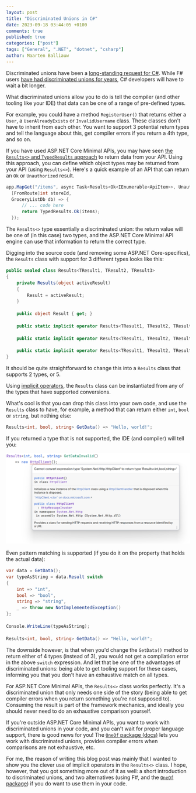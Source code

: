 ```yaml
---
layout: post
title: "Discriminated Unions in C#"
date: 2023-09-18 03:44:05 +0100
comments: true
published: true
categories: ["post"]
tags: ["General", ".NET", "dotnet", "csharp"]
author: Maarten Balliauw
---
```


Discriminated unions have been a [long-standing request for C#](https://github.com/dotnet/csharplang/issues/113). While F# users [have had discriminated unions for years](https://learn.microsoft.com/en-us/dotnet/fsharp/language-reference/discriminated-unions), C# developers will have to wait a bit longer.

What discriminated unions allow you to do is tell the compiler (and other tooling like your IDE) that data can be one of a range of pre-defined types.

For example, you could have a method `RegisterUser()` that returns either a `User`, a `UserAlreadyExists` or `InvalidUsername` class. These classes don't have to inherit from each other.
You want to support 3 potential return types and tell the language about this, get compiler errors if you return a 4th type, and so on.

If you have used ASP.NET Core Minimal APIs, you may have seen [the `Results<>` and `TypedResults` approach](https://learn.microsoft.com/en-us/aspnet/core/fundamentals/minimal-apis/responses?view=aspnetcore-7.0#typedresults-vs-results) to return data from your API.
Using this approach, you can define which object types may be returned from your API (using `Results<>`).
Here's a quick example of an API that can return an `Ok` or `Unauthorized` result.

```csharp
app.MapGet("/items", async Task<Results<Ok<IEnumerable<ApiItem>>, Unauthorized>>(
  [FromRoute]int storeId,
  GroceryListDb db) => {
      // ... code here
      return TypedResults.Ok(items);
  });
```

The `Results<>` type essentially a discriminated union: the return value will be one of (in this case) two types, and the ASP.NET Core Minimal API engine can use that information to return the correct type.

Digging into the source code (and removing some ASP.NET Core-specifics), the `Results` class with support for 3 different types looks like this:

```csharp
public sealed class Results<TResult1, TResult2, TResult3>
{
    private Results(object activeResult)
    {
        Result = activeResult;
    }

    public object Result { get; }

    public static implicit operator Results<TResult1, TResult2, TResult3>(TResult1 result) => new(result);

    public static implicit operator Results<TResult1, TResult2, TResult3>(TResult2 result) => new(result);

    public static implicit operator Results<TResult1, TResult2, TResult3>(TResult3 result) => new(result);
}
```

It should be quite straightforward to change this into a `Results` class that supports 2 types, or 5.

Using [implicit operators](https://learn.microsoft.com/en-us/dotnet/csharp/language-reference/operators/user-defined-conversion-operators), the `Results` class can be instantiated from any of the types that have supported conversions.

What's cool is that you can drop this class into your own code, and use the `Results` class to have, for example, a method that can return either `int`, `bool` or `string`, but nothing else:

```csharp
Results<int, bool, string> GetData() => "Hello, world!";
```

If you returned a type that is not supported, the IDE (and compiler) will tell you:

![Compiler warning with discriminated union](/images/2023/09/compiler-warning-discriminated-union.png)

Even pattern matching is supported (if you do it on the property that holds the actual data):

```csharp
var data = GetData();
var typeAsString = data.Result switch
{
    int => "int",
    bool => "bool",
    string => "string",
    _ => throw new NotImplementedException()
};

Console.WriteLine(typeAsString);

Results<int, bool, string> GetData() => "Hello, world!";
```

The downside however, is that when you'd change the `GetData()` method to return either of 4 types (instead of 3), you would not get a compilation error in the above `switch` expression.
And let that be one of the advantages of discriminated unions: being able to get tooling support for these cases, informing you that you don't have an exhaustive match on all types.

For ASP.NET Core Minimal APIs, the `Results<>` class works perfectly. It's a discriminated union that only needs one side of the story (being able to get compiler errors when you return something you're not supposed to).
Consuming the result is part of the framework mechanics, and ideally you should never need to do an exhaustive comparison yourself.

If you're outside ASP.NET Core Minimal APIs, you want to work with discriminated unions in your code, and you can't wait for proper language support, there is good news for you!
The [`OneOf` package (docs)](https://github.com/mcintyre321/OneOf) lets you work with discriminated unions, provides compiler errors when comparisons are not exhaustive, etc.

For me, the reason of writing this blog post was mainly that I wanted to show you the clever use of implicit operators in the `Results<>` class.
I hope, however, that you got something more out of it as well: a short introduction to discriminated unions, and two alternatives (using F#, and the [`OneOf` package](https://github.com/mcintyre321/OneOf)) if you do want to use them in your code.